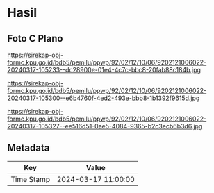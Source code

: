 # Hasil

## Foto C Plano

https://sirekap-obj-formc.kpu.go.id/bdb5/pemilu/ppwp/92/02/12/10/06/9202121006022-20240317-105233--dc28900e-01e4-4c7c-bbc8-20fab88c184b.jpg

https://sirekap-obj-formc.kpu.go.id/bdb5/pemilu/ppwp/92/02/12/10/06/9202121006022-20240317-105300--e6b4760f-4ed2-493e-bbb8-1b1392f9615d.jpg

https://sirekap-obj-formc.kpu.go.id/bdb5/pemilu/ppwp/92/02/12/10/06/9202121006022-20240317-105327--ee516d51-0ae5-4084-9365-b2c3ecb6b3d6.jpg


## Metadata

| Key        | Value               |
| ---------- | ------------------- |
| Time Stamp | 2024-03-17 11:00:00 |



